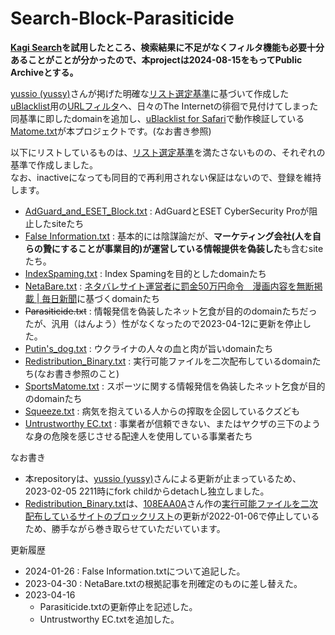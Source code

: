 # Search-Block-Parasiticide

**[Kagi Search](https://kagi.com/)を試用したところ、検索結果に不足がなくフィルタ機能も必要十分あることがことが分かったので、本projectは2024-08-15をもってPublic Archiveとする。**

[yussio (yussy)](https://github.com/yussio)さんが掲げた明確な[リスト選定基準](https://pixelog.net/post/ma5z69/)に基づいて作成した[uBlacklist](https://chrome.google.com/webstore/detail/ublacklist/pncfbmialoiaghdehhbnbhkkgmjanfhe?hl=ja)用の[URLフィルタ](https://github.com/yussio/web-blacklist)へ、日々のThe Internetの徘徊で見付けてしまった同基準に即したdomainを追加し、[uBlacklist for Safari](https://apps.apple.com/jp/app/ublacklist-for-safari/id1547912640?mt=12)で動作検証している[Matome.txt](https://github.com/Chamiu/Search-Block-Parasiticide/blob/master/Matome.txt)が本プロジェクトです。(なお書き参照)

以下にリストしているものは、[リスト選定基準](https://pixelog.net/post/ma5z69/)を満たさないものの、それぞれの基準で作成しました。  
なお、inactiveになっても同目的で再利用されない保証はないので、登録を維持します。  

- [AdGuard_and_ESET_Block.txt](https://github.com/Chamiu/Search-Block-Parasiticide/blob/master/AdGuard_and_ESET_Block.txt) : AdGuardとESET CyberSecurity Proが阻止したsiteたち
- [False Information.txt](https://raw.githubusercontent.com/Chamiu/Search-Block-Parasiticide/master/False%20Information.txt) : 基本的には陰謀論だが、**マーケティング会社(人を自らの贄にすることが事業目的)が運営している情報提供を偽装した**も含むsiteたち。
- [IndexSpaming.txt](https://github.com/Chamiu/Search-Block-Parasiticide/blob/master/IndexSpaming.txt) : Index Spamingを目的としたdomainたち
- [NetaBare.txt](https://github.com/Chamiu/Search-Block-Parasiticide/blob/master/NetaBare.txt) :  [ネタバレサイト運営者に罰金50万円命令　漫画内容を無断掲載 | 毎日新聞](https://mainichi.jp/articles/20230411/k00/00m/040/295000c)に基づくdomainたち
- ~~Parasiticide.txt~~ : 情報発信を偽装したネット乞食が目的のdomainたちだったが、汎用（はんよう）性がなくなったので2023-04-12に更新を停止した。
- [Putin's_dog.txt](https://github.com/Chamiu/Search-Block-Parasiticide/blob/master/Putin's_dog.txt) : ウクライナの人々の血と肉が旨いdomainたち
- [Redistribution_Binary.txt](https://github.com/Chamiu/Search-Block-Parasiticide/blob/master/Redistribution_Binary.txt) : 実行可能ファイルを二次配布しているdomainたち(なお書き参照のこと)
- [SportsMatome.txt](https://github.com/Chamiu/Search-Block-Parasiticide/blob/master/SportsMatome.txt) : スポーツに関する情報発信を偽装したネット乞食が目的のdomainたち
- [Squeeze.txt](https://raw.githubusercontent.com/Chamiu/Search-Block-Parasiticide/master/Squeeze.txt) : 病気を抱えている人からの搾取を企図しているクズども
- [Untrustworthy EC.txt](https://raw.githubusercontent.com/Chamiu/Search-Block-Parasiticide/master/Untrustworthy%20EC.txt) : 事業者が信頼できない、またはヤクザの三下のような身の危険を感じさせる配達人を使用している事業者たち

なお書き
- 本repositoryは、[yussio (yussy)](https://github.com/yussio)さんによる更新が止まっているため、2023-02-05 2211時にfork childからdetachし独立しました。
- [Redistribution_Binary.txt](https://github.com/Chamiu/Search-Block-Parasiticide/blob/master/Redistribution_Binary.txt)は、[108EAA0A](https://github.com/108EAA0A)さん作の[実行可能ファイルを二次配布しているサイトのブロックリスト](https://github.com/108EAA0A/ublacklist-redistribution-binary)の更新が2022-01-06で停止しているため、勝手ながら巻き取らせていただいています。

更新履歴
- 2024-01-26 : False Information.txtについて追記した。
- 2023-04-30 : NetaBare.txtの根拠記事を刑確定のものに差し替えた。
- 2023-04-16
  - Parasiticide.txtの更新停止を記述した。
  - Untrustworthy EC.txtを追加した。

